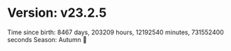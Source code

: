 # Version: v23.2.5
Time since birth: 8467 days, 203209 hours, 12192540 minutes, 731552400 seconds
Season: Autumn 🍁
